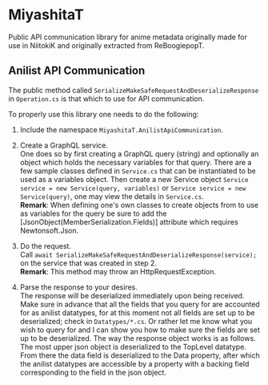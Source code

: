 # MiyashitaT
Public API communication library for anime metadata originally made for use in NiitokiK and originally extracted from ReBoogiepopT.

## Anilist API Communication
The public method called `SerializeMakeSafeRequestAndDeserializeResponse` in `Operation.cs` is that which to use for API communication.

To properly use this library one needs to do the following:  
1. Include the namespace `MiyashitaT.AnilistApiCommunication`.

2. Create a GraphQL service.  
One does so by first creating a GraphQL query (string) and optionally an object which holds the necessary variables for that query.
There are a few sample classes defined in `Service.cs` that can be instantiated to be used as a variables object.
Then create a new Service object `Service service = new Service(query, variables)` or `Service service = new Service(query)`, one may view the details in `Service.cs`.  
**Remark**: When defining one's own classes to create objects from to use as variables for the query be sure to add the [JsonObject(MemberSerialization.Fields)] attribute which requires Newtonsoft.Json.

3. Do the request.  
Call `await SerializeMakeSafeRequestAndDeserializeResponse(service);` on the service that was created in step 2.  
**Remark**: This method may throw an HttpRequestException.

4. Parse the response to your desires.  
The response will be deserialized immediately upon being received.
Make sure in advance that all the fields that you query for are accounted for as anilist datatypes, for at this moment not all fields are set up to be deserialized; check in `Datatypes/*.cs`.
Or rather let me know what you wish to query for and I can show you how to make sure the fields are set up to be deserialized.
The way the response object works is as follows. The most upper json object is deserialized to the TopLevel datatype.
From there the data field is deserialized to the Data property, after which the anilist datatypes are accessible by a property with a backing field corresponding to the field in the json object.